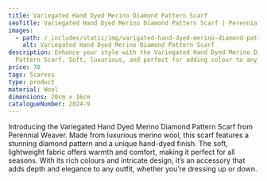 ```yaml
---
title: Variegated Hand Dyed Merino Diamond Pattern Scarf
seoTitle: Variegated Hand Dyed Merino Diamond Pattern Scarf | Perennial Weaver
images:
  - path: /_includes/static/img/varigated-hand-dyed-merino-diamond-pattern.avif
    alt: Variegated Hand Dyed Merino Diamond Pattern Scarf
description: Enhance your style with the Variegated Hand Dyed Merino Diamond
  Pattern Scarf. Soft, luxurious, and perfect for adding colour to any outfit.
price: 70
tags: Scarves
type: product
material: Wool
dimensions: 20cm x 16cm
catalogueNumber: 2024-9
---
```

Introducing the Variegated Hand Dyed Merino Diamond Pattern Scarf from Perennial Weaver. Made from luxurious merino wool, this scarf features a stunning diamond pattern and a unique hand-dyed finish. The soft, lightweight fabric offers warmth and comfort, making it perfect for all seasons. With its rich colours and intricate design, it’s an accessory that adds depth and elegance to any outfit, whether you’re dressing up or down.
